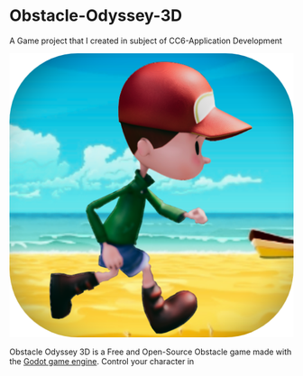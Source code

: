 # Obstacle-Odyssey-3D
A Game project that I created in subject of CC6-Application Development

 ![Banner of the project, showing the kid Running](https://github.com/KrisChan33/Obstacle-Odyssey-3D/blob/main/Logo.png)


Obstacle Odyssey 3D is a Free and Open-Source Obstacle game made with the [Godot game engine](https://godotengine.org/). Control your character in 
